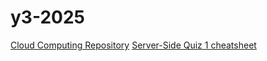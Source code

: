 # y3-2025

[Cloud Computing Repository](https://github.com/nuannim/Cloud-Computing)
[Server-Side Quiz 1 cheatsheet](https://github.com/nuannim/we_are_one2)
